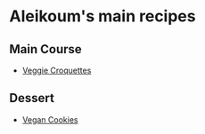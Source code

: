 # Aleikoum's main recipes

## Main Course

* [Veggie Croquettes](./veggie_croquettes)

## Dessert

* [Vegan Cookies](./vegan_cookies)
